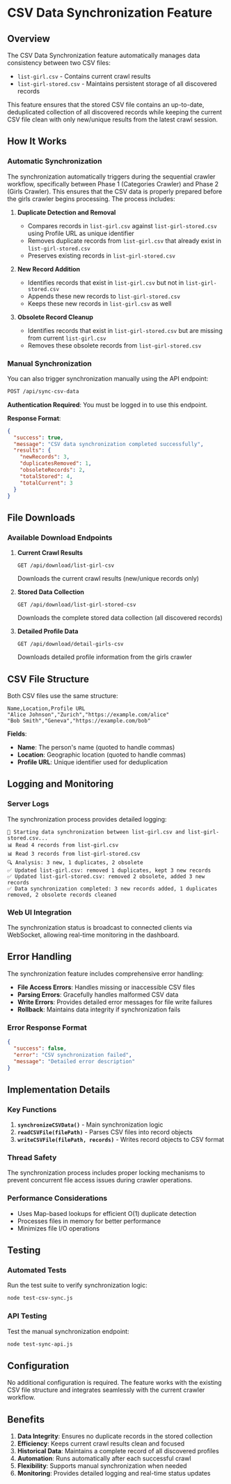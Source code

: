 # CSV Data Synchronization Feature

## Overview

The CSV Data Synchronization feature automatically manages data consistency between two CSV files:
- `list-girl.csv` - Contains current crawl results
- `list-girl-stored.csv` - Maintains persistent storage of all discovered records

This feature ensures that the stored CSV file contains an up-to-date, deduplicated collection of all discovered records while keeping the current CSV file clean with only new/unique results from the latest crawl session.

## How It Works

### Automatic Synchronization

The synchronization automatically triggers during the sequential crawler workflow, specifically between Phase 1 (Categories Crawler) and Phase 2 (Girls Crawler). This ensures that the CSV data is properly prepared before the girls crawler begins processing. The process includes:

1. **Duplicate Detection and Removal**
   - Compares records in `list-girl.csv` against `list-girl-stored.csv` using Profile URL as unique identifier
   - Removes duplicate records from `list-girl.csv` that already exist in `list-girl-stored.csv`
   - Preserves existing records in `list-girl-stored.csv`

2. **New Record Addition**
   - Identifies records that exist in `list-girl.csv` but not in `list-girl-stored.csv`
   - Appends these new records to `list-girl-stored.csv`
   - Keeps these new records in `list-girl.csv` as well

3. **Obsolete Record Cleanup**
   - Identifies records that exist in `list-girl-stored.csv` but are missing from current `list-girl.csv`
   - Removes these obsolete records from `list-girl-stored.csv`

### Manual Synchronization

You can also trigger synchronization manually using the API endpoint:

```bash
POST /api/sync-csv-data
```

**Authentication Required**: You must be logged in to use this endpoint.

**Response Format**:
```json
{
  "success": true,
  "message": "CSV data synchronization completed successfully",
  "results": {
    "newRecords": 3,
    "duplicatesRemoved": 1,
    "obsoleteRecords": 2,
    "totalStored": 4,
    "totalCurrent": 3
  }
}
```

## File Downloads

### Available Download Endpoints

1. **Current Crawl Results**
   ```
   GET /api/download/list-girl-csv
   ```
   Downloads the current crawl results (new/unique records only)

2. **Stored Data Collection**
   ```
   GET /api/download/list-girl-stored-csv
   ```
   Downloads the complete stored data collection (all discovered records)

3. **Detailed Profile Data**
   ```
   GET /api/download/detail-girls-csv
   ```
   Downloads detailed profile information from the girls crawler

## CSV File Structure

Both CSV files use the same structure:

```csv
Name,Location,Profile URL
"Alice Johnson","Zurich","https://example.com/alice"
"Bob Smith","Geneva","https://example.com/bob"
```

**Fields**:
- **Name**: The person's name (quoted to handle commas)
- **Location**: Geographic location (quoted to handle commas)
- **Profile URL**: Unique identifier used for deduplication

## Logging and Monitoring

### Server Logs

The synchronization process provides detailed logging:

```
🔄 Starting data synchronization between list-girl.csv and list-girl-stored.csv...
📊 Read 4 records from list-girl.csv
📊 Read 3 records from list-girl-stored.csv
🔍 Analysis: 3 new, 1 duplicates, 2 obsolete
✅ Updated list-girl.csv: removed 1 duplicates, kept 3 new records
✅ Updated list-girl-stored.csv: removed 2 obsolete, added 3 new records
✅ Data synchronization completed: 3 new records added, 1 duplicates removed, 2 obsolete records cleaned
```

### Web UI Integration

The synchronization status is broadcast to connected clients via WebSocket, allowing real-time monitoring in the dashboard.

## Error Handling

The synchronization feature includes comprehensive error handling:

- **File Access Errors**: Handles missing or inaccessible CSV files
- **Parsing Errors**: Gracefully handles malformed CSV data
- **Write Errors**: Provides detailed error messages for file write failures
- **Rollback**: Maintains data integrity if synchronization fails

### Error Response Format

```json
{
  "success": false,
  "error": "CSV synchronization failed",
  "message": "Detailed error description"
}
```

## Implementation Details

### Key Functions

1. **`synchronizeCSVData()`** - Main synchronization logic
2. **`readCSVFile(filePath)`** - Parses CSV files into record objects
3. **`writeCSVFile(filePath, records)`** - Writes record objects to CSV format

### Thread Safety

The synchronization process includes proper locking mechanisms to prevent concurrent file access issues during crawler operations.

### Performance Considerations

- Uses Map-based lookups for efficient O(1) duplicate detection
- Processes files in memory for better performance
- Minimizes file I/O operations

## Testing

### Automated Tests

Run the test suite to verify synchronization logic:

```bash
node test-csv-sync.js
```

### API Testing

Test the manual synchronization endpoint:

```bash
node test-sync-api.js
```

## Configuration

No additional configuration is required. The feature works with the existing CSV file structure and integrates seamlessly with the current crawler workflow.

## Benefits

1. **Data Integrity**: Ensures no duplicate records in the stored collection
2. **Efficiency**: Keeps current crawl results clean and focused
3. **Historical Data**: Maintains a complete record of all discovered profiles
4. **Automation**: Runs automatically after each successful crawl
5. **Flexibility**: Supports manual synchronization when needed
6. **Monitoring**: Provides detailed logging and real-time status updates
